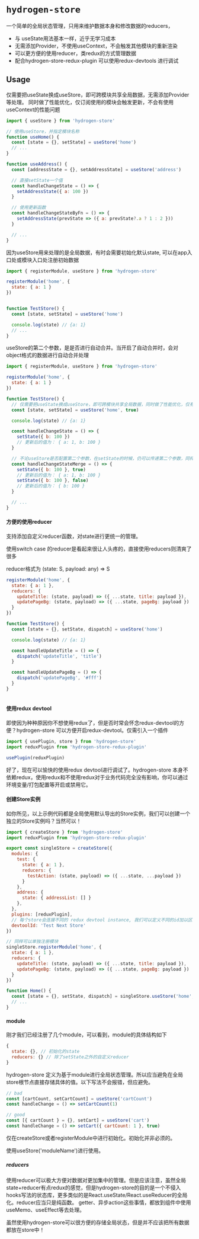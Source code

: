 # `hydrogen-store`

一个简单的全局状态管理，只用来维护数据本身和修改数据的reducers，

* 与 useState用法基本一样，近乎无学习成本
* 无需添加Provider，不使用useContext，不会触发其他模块的重新渲染
* 可以更方便的使用reducer，类redux的方式管理数据
* 配合hydrogen-store-redux-plugin 可以使用redux-devtools 进行调试

## Usage


仅需要把useState换成useStore，即可跨模块共享全局数据，无需添加Provider等处理。
同时做了性能优化，仅订阅使用的模块会触发更新，不会有使用useContext的性能问题

```javascript
import { useStore } from 'hydrogen-store'

// 使用useStore，并指定模块名称
function useHome() {
  const [state = {}, setState] = useStore('home')
  // ...
}

function useAddress() {
  const [addressState = {}, setAddressState] = useStore('address')

  // 直接setState一个值
  const handleChangeState = () => {
    setAddressState({ a: 100 })
  }

  // 使用更新函数
  const handleChangeStateByFn = () => {
    setAddressState(prevState => ({ a: prevState?.a ? 1 : 2 }))
  }

  // ...
}
```

因为useStore用来处理的是全局数据，有时会需要初始化默认state, 可以在app入口处或模块入口处注册初始数据
```javascript
import { registerModule, useStore } from 'hydrogen-store'

registerModule('home', {
  state: { a: 1 }
})


function TestStore() {
  const [state, setState] = useStore('home')

  console.log(state) // {a: 1}
  // ...
}
```

useStore的第二个参数，是是否进行自动合并。当开启了自动合并时，会对object格式的数据进行自动合并处理


```javascript
import { registerModule, useStore } from 'hydrogen-store'

registerModule('home', {
  state: { a: 1 }
})

function TestStore() {
  // 仅需要把useState换成useStore，即可跨模块共享全局数据，同时做了性能优化，仅有使用的模块会触发更新，不会有使用useContext的性能问题
  const [state, setState] = useStore('home', true)

  console.log(state) // {a: 1}

  const handleChangeState = () => {
    setState({ b: 100 })
    // 更新后的值为： { a: 1, b: 100 }
  }

  // 不论useStore是否配置第二个参数，在setState的时候，仍可以传递第二个参数，同样会进行合并
  const handleChangeStateMerge = () => {
    setState({ b: 100 }, true)
    // 更新后的值为： { a: 1, b: 100 }
    setState({ b: 100 }, false)
    // 更新后的值为： { b: 100 }
  }

  // ...
}
```
#### 方便的使用reducer
支持添加自定义reducer函数，对state进行更统一的管理。

使用switch case 的reducer是看起来很让人头疼的，直接使用reducers则清爽了很多

reducer格式为 (state: S, payload: any) => S

```javascript
registerModule('home', {
  state: { a: 1 },
  reducers: {
    updateTitle: (state, payload) => ({ ...state, title: payload }),
    updatePageBg: (state, payload) => ({ ...state, pageBg: payload })
  }
})

function TestStore() {
  const [state = {}, setState, dispatch] = useStore('home')

  console.log(state) // {a: 1}

  const handleUpdateTitle = () => {
    dispatch('updateTitle', 'title')
  }

  const handleUpdatePageBg = () => {
    dispatch('updatePageBg', '#fff')
  }
}
  
```

#### 使用redux devtool
即使因为种种原因你不想使用redux了，但是否时常会怀念redux-devtool的方便？hydrogen-store 可以方便开启redux-devtool。仅需引入一个插件

```javascript
import { usePlugin, store } from 'hydrogen-store'
import reduxPlugin from 'hydrogen-store-redux-plugin'

usePlugin(reduxPlugin)
```

好了，现在可以愉快的使用redux devtool进行调试了。hydrogen-store 本身不依赖redux，使用redux和不使用redux对于业务代码完全没有影响，你可以通过环境变量/打包配置等开启或禁用它。

#### 创建Store实例
如你所见，以上示例代码都是全局使用默认导出的Store实例，我们可以创建一个独立的Store实例吗？当然可以！
```javascript
import { createStore } from 'hydrogen-store'
import reduxPlugin from 'hydrogen-store-redux-plugin'

export const singleStore = createStore({
  modules: {
    test: {
      state: { a: 1 },
      reducers: {
        testAction: (state, payload) => ({ ...state, ...payload })
      }
    },
    address: {
      state: { addressList: [] }
    },
  },
  plugins: [reduxPlugin],
  // 每个store会连接不同的 redux devtool instance, 我们可以定义不同的id加以区分
  devtoolId: 'Test Next Store'
})

// 同样可以单独注册模块
singleStore.registerModule('home', {
  state: { a: 1 },
  reducers: {
    updateTitle: (state, payload) => ({ ...state, title: payload }),
    updatePageBg: (state, payload) => ({ ...state, pageBg: payload })
  }
})

function Home() {
  const [state = {}, setState, dispatch] = singleStore.useStore('home', true)
  // ...
}
```

#### module

刚才我们已经注册了几个module，可以看到，module的具体结构如下

```javascript
{
  state: {}, // 初始化的state
  reducers: {} // 除了setState之外的自定义reducer
}
```
hydrogen-store 定义为基于module进行全局状态管理。所以应当避免在全局store根节点直接存储具体的值。以下写法不会报错，但应避免。
```javascript
// bad
const [cartCount, setCartCount] = useStore('cartCount')
const handleChange = () => setCartCount(1)

// good
const [{ cartCount } = {}, setCart] = useStore('cart')
const handleChange = () => setCart({ cartCount: 1 }, true)
```
仅在createStore或者registerModule中进行初始化。初始化并非必须的。

使用useStore('moduleName')进行使用。

##### reducers
使用reducer可以极大方便对数据对更加集中的管理。但是应该注意，虽然全局state+reducer有点redux的感觉，但是hydrogen-store的目的是一个不侵入hooks写法的状态库，更多类似的是React.useState/React.useReducer的全局化。reducer应当只是纯函数。
getter、异步action这些事情，都放到组件中使用useMemo、useEffect等去处理。

虽然使用hydrogen-store可以很方便的存储全局状态，但是并不应该把所有数据都放在store中！


